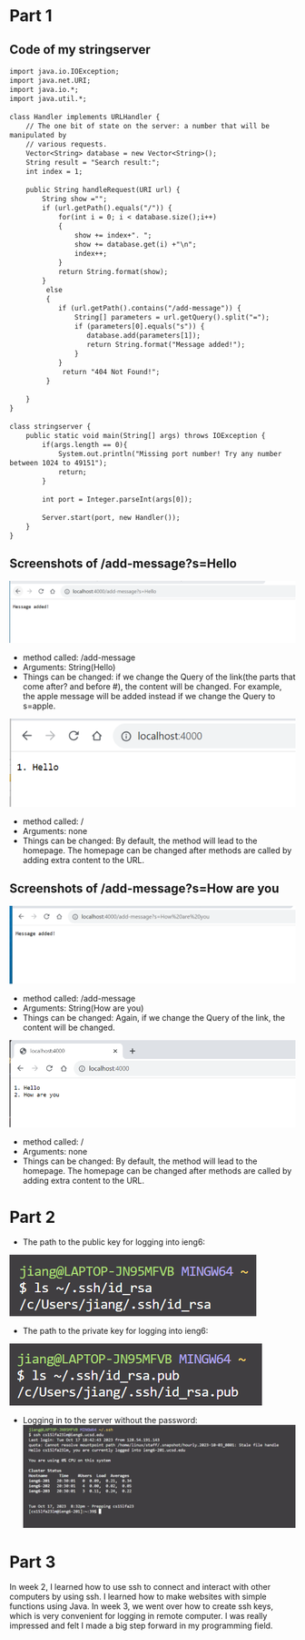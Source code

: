 # Part 1
## Code of my stringserver
```
import java.io.IOException;
import java.net.URI;
import java.io.*;
import java.util.*;

class Handler implements URLHandler {
    // The one bit of state on the server: a number that will be manipulated by
    // various requests.
    Vector<String> database = new Vector<String>();
    String result = "Search result:";
    int index = 1;
    
    public String handleRequest(URI url) {
        String show ="";
        if (url.getPath().equals("/")) {
            for(int i = 0; i < database.size();i++)
            {
                show += index+". ";
                show += database.get(i) +"\n";
                index++;
            }
            return String.format(show);
        } 
         else 
         {
            if (url.getPath().contains("/add-message")) {
                String[] parameters = url.getQuery().split("=");
                if (parameters[0].equals("s")) {
                   database.add(parameters[1]);
                   return String.format("Message added!");
                }
            }
             return "404 Not Found!";
         } 
        
    }
}

class stringserver {
    public static void main(String[] args) throws IOException {
        if(args.length == 0){
            System.out.println("Missing port number! Try any number between 1024 to 49151");
            return;
        }

        int port = Integer.parseInt(args[0]);

        Server.start(port, new Handler());
    }
} 
```
## Screenshots of /add-message?s=Hello
![images](lab2screenshots/addm1.png)
* method called: /add-message
* Arguments: String(Hello)
* Things can be changed: if we change the Query of the link(the parts that come after? and before #), the content will be changed.
For example, the apple message will be added instead if we change the Query to s=apple.

![images](lab2screenshots/addme1.png)
* method called: /
* Arguments: none
* Things can be changed: By default, the method will lead to the homepage. The homepage can be changed after methods are called by adding extra content to the URL.
  
## Screenshots of /add-message?s=How are you
![images](lab2screenshots/addm2.png)
* method called: /add-message
* Arguments: String(How are you)
* Things can be changed: Again, if we change the Query of the link, the content will be changed.
  
![images](lab2screenshots/both.png)
* method called: /
* Arguments: none
* Things can be changed: By default, the method will lead to the homepage. The homepage can be changed after methods are called by adding extra content to the URL.

# Part 2
* The path to the public key for logging into ieng6:
  
![images](lab2shot2/newpublic.png)

* The path to the private key for logging into ieng6:
  
![images](lab2shot2/newp.png)

* Logging in to the server without the password:
![images](lab2shot2/interaction.png)

# Part 3
In week 2, I learned how to use ssh to connect and interact with other computers by using ssh. I learned how to make websites with simple functions using Java. In week 3, we went over how to create ssh keys, which is very convenient for logging in remote computer. I was really impressed and felt I made a big step forward in my programming field.

